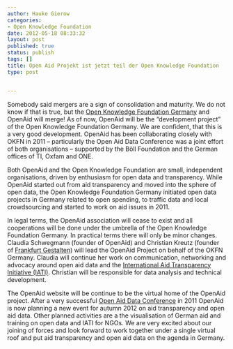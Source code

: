 ```yaml
---
author: Hauke Gierow
categories:
- Open Knowledge Foundation
date: 2012-05-18 08:33:32
layout: post
published: true
status: publish
tags: []
title: Open Aid Projekt ist jetzt teil der Open Knowledge Foundation
type: post


---
```


Somebody said mergers are a sign of consolidation and maturity. We do not know if that is true, but the [Open Knowledge Foundation Germany](http://www.okfn.de/) and OpenAid will merge! As of now, OpenAid will be the “development project” of the Open Knowledge Foundation Germany. We are confident, that this is a very good development. OpenAid has been collaborating closely with OKFN in 2011 – particularly the Open Aid Data Conference was a joint effort of both organisations – supported by the Böll Foundation and the German offices of TI, Oxfam and ONE.

Both OpenAid and the Open Knowledge Foundation are small, independent organisations, driven by enthusiasm for open data and transparency. While OpenAid started out from aid transparency and moved into the sphere of open data, the Open Knowledge Foundation Germany initiated open data projects in Germany related to open spending, to traffic data and local crowdsourcing and started to work on aid issues in 2011.

In legal terms, the OpenAid association will cease to exist and all cooperations will be done under the umbrella of the Open Knowledge Foundation Germany. In practical terms there will only be minor changes. Claudia Schwegmann (founder of OpenAid) and Christian Kreutz (founder of [Frankfurt Gestalten](http://www.frankfurt-gestalten.de/)) will lead the OpenAid Project on behalf of the OKFN Germany. Claudia will continue her work on communication, networking and advocacy around open aid data and the [International Aid Transparency Initiative (IATI)](http://www.aidtransparency.net/). Christian will be responsible for data analysis and technical development.

The OpenAid website will be continue to be the virtual home of the OpenAid project. After a very successful [Open Aid Data Conference](http://www.openaiddata.de/) in 2011 OpenAid is now planning a new event for autumn 2012 on aid transparency and open aid data. Other planned activities are a the visualisation of German aid and training on open data and IATI for NGOs. We are very excited about our joining of forces and look forward to work together under a single virtual roof and put aid transparency and open aid data on the agenda in Germany.
